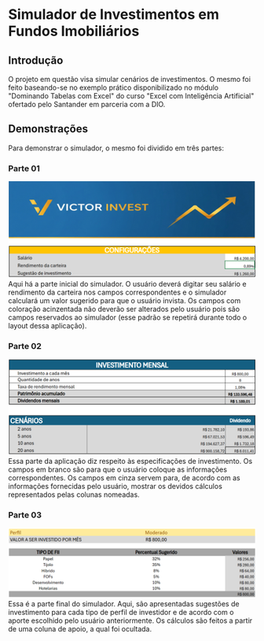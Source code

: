 # Simulador de Investimentos em Fundos Imobiliários

## Introdução

O projeto em questão visa simular cenários de investimentos. O mesmo foi feito baseando-se no exemplo prático disponibilizado no módulo "Dominando Tabelas com Excel" do curso "Excel com Inteligência Artificial" ofertado pelo Santander em parceria com a DIO.

## Demonstrações

Para demonstrar o simulador, o mesmo foi dividido em três partes:

### Parte 01

![configuracoes-iniciais](imagens/configuracoes-iniciais.png)
Aqui há a parte inicial do simulador. O usuário deverá digitar seu salário e rendimento da carteira nos campos correspondentes e o simulador calculará um valor sugerido para que o usuário invista. Os campos com coloração acinzentada não deverão ser alterados pelo usuário pois são campos reservados ao simulador (esse padrão se repetirá durante todo o layout dessa aplicação).

### Parte 02

![investimento-cenarios](imagens/investimento-cenarios.png)
Essa parte da aplicação diz respeito às especificações de investimento. Os campos em branco são para que o usuário coloque as informações correspondentes. Os campos em cinza servem para, de acordo com as informações fornecidas pelo usuário, mostrar os devidos cálculos representados pelas colunas nomeadas.

### Parte 03

![perfis-investimento](imagens/perfis-investimento.png)
Essa é a parte final do simulador. Aqui, são apresentadas sugestões de investimento para cada tipo de perfil de investidor e de acordo com o aporte escolhido pelo usuário anteriormente. Os cálculos são feitos a partir de uma coluna de apoio, a qual foi ocultada.


